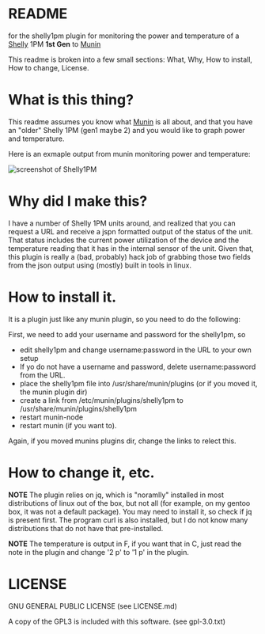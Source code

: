 # README 
for the shelly1pm plugin for monitoring the power and temperature of a [Shelly](https://www.shelly.com/) 1PM **1st Gen** to [Munin](https://munin-monitoring.org/)

This readme is broken into a few small sections: What,  Why, How to install, How to change, License. 

# What is this thing?

This readme assumes you know what [Munin](https://munin-monitoring.org/) is all about, and that you have an "older" Shelly 1PM (gen1 maybe 2) and you would like to graph power and temperature.

Here is an exmaple output from munin monitoring power and temperature:

![screenshot of Shelly1PM](https://github.com/triode3/)


# Why did I make this?

I have a number of Shelly 1PM units around, and realized that you can request a URL and receive a jspn formatted output of the status of the unit. That status includes the current power utilization of the device and the temperature reading that it has in the internal sensor of the unit. Given that, this plugin is really a (bad, probably) hack job of grabbing those two fields from the json output using (mostly) built in tools in linux. 

# How to install it.

It is a plugin just like any munin plugin, so you need to do the following:

First, we need to add your username and password for the shelly1pm, so

- edit shelly1pm and change username:password in the URL to your own setup
- If yo do not have a username and password, delete username:password from the URL.
- place the shelly1pm file into /usr/share/munin/plugins (or if you moved it, the munin plugin dir)
- create a link from /etc/munin/plugins/shelly1pm to /usr/share/munin/plugins/shelly1pm
- restart munin-node
- restart munin (if you want to). 

Again, if you moved munins plugins dir, change the links to relect this. 

# How to change it, etc. 

**NOTE** The plugin relies on jq, which is "noramlly" installed in most distributions of linux out of the box, but not all (for example, on my gentoo box, it was not a default package). You may need to install it, so check if jq is present first. The program curl is also installed, but I do not know many distributions that do not have that pre-installed. 

**NOTE** The temperature is output in F, if you want that in C, just read the note in the plugin and change '2 p' to '1 p' in the plugin. 

# LICENSE

GNU GENERAL PUBLIC LICENSE (see LICENSE.md)

A copy of the GPL3 is included with this software. (see gpl-3.0.txt)




